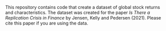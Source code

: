 This repository contains code that create a dataset of global stock returns and characteristics. The dataset was created for the paper _Is There a Replication Crisis in Finance_ by Jensen, Kelly and Pedersen (2021). Please cite this paper if you are using the data. 
